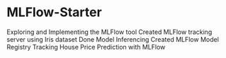 # MLFlow-Starter
Exploring and Implementing the MLFlow tool
Created MLFlow tracking server using Iris dataset
Done Model Inferencing
Created MLFlow Model Registry Tracking
House Price Prediction with MLFlow
